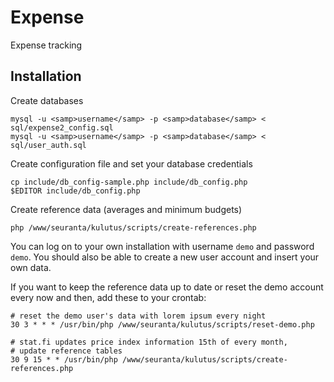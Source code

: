 Expense
=======

Expense tracking

Installation
------------

Create databases

	mysql -u <samp>username</samp> -p <samp>database</samp> < sql/expense2_config.sql
	mysql -u <samp>username</samp> -p <samp>database</samp> < sql/user_auth.sql

Create configuration file and set your database credentials

	cp include/db_config-sample.php include/db_config.php
	$EDITOR include/db_config.php

Create reference data (averages and minimum budgets)

	php /www/seuranta/kulutus/scripts/create-references.php

You can log on to your own installation with username `demo` and password `demo`. You should also be able to create a new user account and insert your own data.

If you want to keep the reference data up to date or reset the demo account
every now and then, add these to your crontab:

	# reset the demo user's data with lorem ipsum every night
	30 3 * * * /usr/bin/php /www/seuranta/kulutus/scripts/reset-demo.php
	
	# stat.fi updates price index information 15th of every month,
	# update reference tables
	30 9 15 * * /usr/bin/php /www/seuranta/kulutus/scripts/create-references.php
